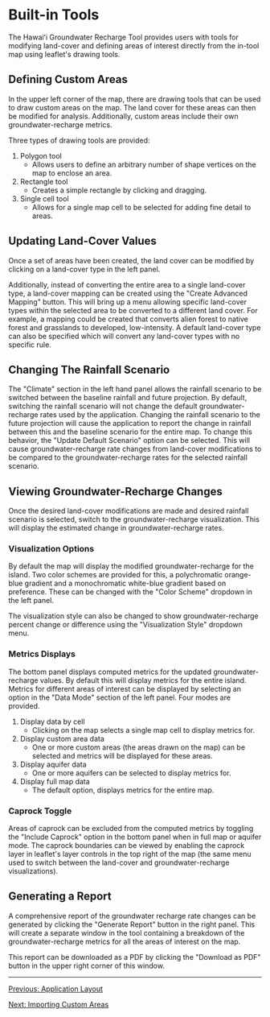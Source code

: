 
# Built-in Tools

The Hawaiʻi Groundwater Recharge Tool provides users with tools for modifying land-cover and defining areas of interest directly from the in-tool map using leaflet's drawing tools.

## Defining Custom Areas

In the upper left corner of the map, there are drawing tools that can be used to draw custom areas on the map. The land cover for these areas can then be modified for analysis. Additionally, custom areas include their own groundwater-recharge metrics.

Three types of drawing tools are provided:

1. Polygon tool
    * Allows users to define an arbitrary number of shape vertices on the map to enclose an area.
2. Rectangle tool
    * Creates a simple rectangle by clicking and dragging.
3. Single cell tool
    * Allows for a single map cell to be selected for adding fine detail to areas.

## Updating Land-Cover Values

Once a set of areas have been created, the land cover can be modified by clicking on a land-cover type in the left panel.

Additionally, instead of converting the entire area to a single land-cover type, a land-cover mapping can be created using the "Create Advanced Mapping" button. This will bring up a menu allowing specific land-cover types within the selected area to be converted to a different land cover. For example, a mapping could be created that converts alien forest to native forest and grasslands to developed, low-intensity. A default land-cover type can also be specified which will convert any land-cover types with no specific rule.

## Changing The Rainfall Scenario

The "Climate" section in the left hand panel allows the rainfall scenario to be switched between the baseline rainfall and future projection. By default, switching the rainfall scenario will not change the default groundwater-recharge rates used by the application. Changing the rainfall scenario to the future projection will cause the application to report the change in rainfall between this and the baseline scenario for the entire map. To change this behavior, the "Update Default Scenario" option can be selected. This will cause groundwater-recharge rate changes from land-cover modifications to be compared to the groundwater-recharge rates for the selected rainfall scenario.

## Viewing Groundwater-Recharge Changes

Once the desired land-cover modifications are made and desired rainfall scenario is selected, switch to the groundwater-recharge visualization. This will display the estimated change in groundwater-recharge rates.

### Visualization Options

By default the map will display the modified groundwater-recharge for the island. Two color schemes are provided for this, a polychromatic orange-blue gradient and a monochromatic white-blue gradient based on preference. These can be changed with the "Color Scheme" dropdown in the left panel.

The visualization style can also be changed to show groundwater-recharge percent change or difference using the "Visualization Style" dropdown menu.

### Metrics Displays

The bottom panel displays computed metrics for the updated groundwater-recharge values. By default this will display metrics for the entire island. Metrics for different areas of interest can be displayed by selecting an option in the "Data Mode" section of the left panel. Four modes are provided.

1. Display data by cell
    * Clicking on the map selects a single map cell to display metrics for.
2. Display custom area data
    * One or more custom areas (the areas drawn on the map) can be selected and metrics will be displayed for these areas.
3. Display aquifer data
    * One or more aquifers can be selected to display metrics for.
4. Display full map data
    * The default option, displays metrics for the entire map.


### Caprock Toggle

Areas of caprock can be excluded from the computed metrics by toggling the "Include Caprock" option in the bottom panel when in full map or aquifer mode. The caprock boundaries can be viewed by enabling the caprock layer in leaflet's layer controls in the top right of the map (the same menu used to switch between the land-cover and groundwater-recharge visualizations).

## Generating a Report

A comprehensive report of the groundwater recharge rate changes can be generated by clicking the "Generate Report" button in the right panel. This will create a separate window in the tool containing a breakdown of the groundwater-recharge metrics for all the areas of interest on the map.

This report can be downloaded as a PDF by clicking the "Download as PDF" button in the upper right corner of this window.

---

[Previous: Application Layout](./1_app_layout.md)

[Next: Importing Custom Areas](./3_import_areas.md)